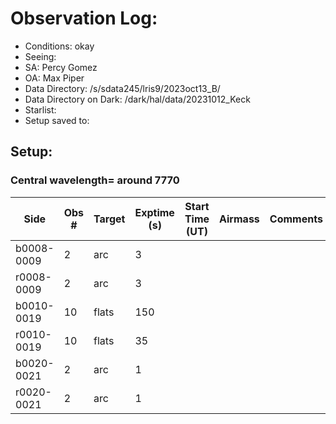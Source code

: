 # Observation Log: 

* Conditions: okay
* Seeing: 
* SA: Percy Gomez
* OA: Max Piper
* Data Directory: /s/sdata245/lris9/2023oct13_B/
* Data Directory on Dark: /dark/hal/data/20231012_Keck
* Starlist: 
* Setup saved to: 

## Setup: 

    
### Central wavelength= around 7770


| Side | Obs #     | Target    | Exptime (s) | Start Time (UT) | Airmass | Comments                                                   |
|------|-----------|-----------|-------------|-----------------|---------|------------------------------------------------------------|
|b0008-0009|2|arc        |3| |||
|r0008-0009|2|arc        |3| |||
|b0010-0019|10|flats        |150| |||
|r0010-0019|10|flats        |35| |||
|b0020-0021|2|arc        |1| |||
|r0020-0021|2|arc        |1| |||
